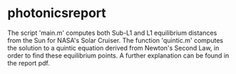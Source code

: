 # photonicsreport
The script 'main.m' computes both Sub-L1 and L1 equilibrium distances from the Sun for NASA's Solar Cruiser. The function 'quintic.m' computes the solution to a quintic equation derived from Newton's Second Law, in order to find these equilibrium points. A further explanation can be found in the report pdf.
